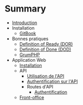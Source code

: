 # Summary

* [Introduction](README.md)
* Installation
    * [GitBook](installation/gitbook.md)
* Bonnes pratiques
  * [Definition of Ready (DOR)](best-practices/DOR.md)
  * [Definition of Done (DOD)](best-practices/DOD.md)
  * [GrumPHP](best-practices/grumphp.md)
* Application Web
    * [Installation](webapp/installation.md)
    * API
        * [Utilisation de l'API](webapp/API/utilisation.md)
        * [Authentification sur l'API](webapp/API/authentification.md)
        * Routes d'API
            - [Authentification](webapp/API/routes/authentification.md)
    * [Front-office](webapp/front/front.md)

